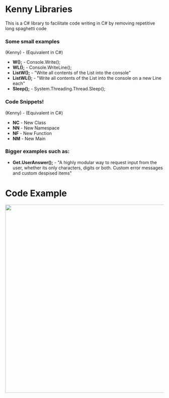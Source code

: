 # Kenny Libraries

This is a C# library to facilitate code writing in C# by removing repetitive long spaghetti code


### Some small examples
(Kenny) - (Equivalent in C#)
 - **W();** -  Console.Write();
 - **WL();** -  Console.WriteLine();
 - **ListW();** - "Write all contents of the List into the console"
 - **ListWL();** - "Write all contents of the List into the console on a new Line each"
 - **Sleep();** - System.Threading.Thread.Sleep();
 
### Code Snippets!
(Kenny) - (Equivalent in C#)
 - **NC** -  New Class
 - **NN** -  New Namespace
 - **NF** - New Function
 - **NM** - New Main 

### Bigger examples such as: 
 - **Get.UserAnswer();** -  "A highly modular way to request input from the user, whether its only characters, digits or both. Custom error messages and custom despised items"
 
# Code Example

<img src="https://cdn.discordapp.com/attachments/383430486506340352/1021009656681873508/unknown.png" width="600">

